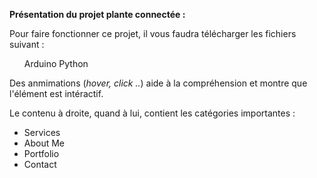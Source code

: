 **Présentation du projet plante connectée :**

Pour faire fonctionner ce projet, il vous faudra télécharger les fichiers suivant :
<ul>
Arduino
Python
</ul>

Des anmimations (*hover, click ..*) aide à la compréhension et montre que l'élément est intéractif.

Le contenu à droite, quand à lui, contient les catégories importantes :
- Services
- About Me
- Portfolio
- Contact



